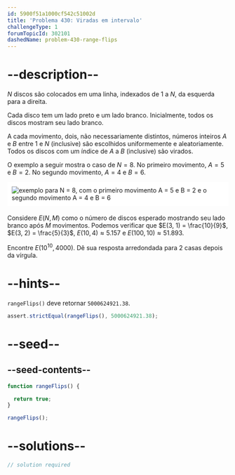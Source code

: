 ```yaml
---
id: 5900f51a1000cf542c51002d
title: 'Problema 430: Viradas em intervalo'
challengeType: 1
forumTopicId: 302101
dashedName: problem-430-range-flips
---
```


# --description--

$N$ discos são colocados em uma linha, indexados de 1 a $N$, da esquerda para a direita.

Cada disco tem um lado preto e um lado branco. Inicialmente, todos os discos mostram seu lado branco.

A cada movimento, dois, não necessariamente distintos, números inteiros $A$ e $B$ entre 1 e $N$ (inclusive) são escolhidos uniformemente e aleatoriamente. Todos os discos com um índice de $A$ a $B$ (inclusive) são virados.

O exemplo a seguir mostra o caso de $N = 8$. No primeiro movimento, $A = 5$ e $B = 2$. No segundo movimento, $A = 4$ e $B = 6$.

<img alt="exemplo para N = 8, com o primeiro movimento A = 5 e B = 2 e o segundo movimento A = 4 e B = 6" src="https://cdn.freecodecamp.org/curriculum/project-euler/range-flips.gif" style="background-color: white; padding: 10px; display: block; margin-right: auto; margin-left: auto; margin-bottom: 1.2rem;" />

Considere $E(N, M)$ como o número de discos esperado mostrando seu lado branco após $M$ movimentos. Podemos verificar que $E(3, 1) = \frac{10}{9}$, $E(3, 2) = \frac{5}{3}$, $E(10, 4) ≈ 5.157$ e $E(100, 10) ≈ 51.893$.

Encontre $E({10}^{10}, 4000)$. Dê sua resposta arredondada para 2 casas depois da vírgula.

# --hints--

`rangeFlips()` deve retornar `5000624921.38`.

```js
assert.strictEqual(rangeFlips(), 5000624921.38);
```

# --seed--

## --seed-contents--

```js
function rangeFlips() {

  return true;
}

rangeFlips();
```

# --solutions--

```js
// solution required
```
